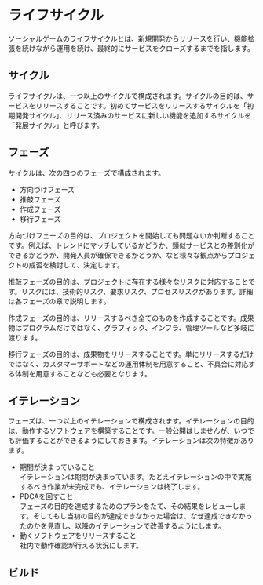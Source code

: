 # ライフサイクル

ソーシャルゲームのライフサイクルとは、新規開発からリリースを行い、機能拡張を続けながら運用を続け、最終的にサービスをクローズするまでを指します。

## サイクル

ライフサイクルは、一つ以上のサイクルで構成されます。サイクルの目的は、サービスをリリースすることです。初めてサービスをリリースするサイクルを「初期開発サイクル」、リリース済みのサービスに新しい機能を追加するサイクルを「発展サイクル」と呼びます。

## フェーズ

サイクルは、次の四つのフェーズで構成されます。

* 方向づけフェーズ
* 推敲フェーズ
* 作成フェーズ
* 移行フェーズ

方向づけフェーズの目的は、プロジェクトを開始しても問題ないか判断することです。例えば、トレンドにマッチしているかどうか、類似サービスとの差別化ができるかどうか、開発人員が確保できるかどうか、など様々な観点からプロジェクトの成否を検討して、決定します。

推敲フェーズの目的は、プロジェクトに存在する様々なリスクに対応することです。リスクには、技術的リスク、要求リスク、プロセスリスクがあります。詳細は各フェーズの章で説明します。

作成フェーズの目的は、リリースするべき全てのものを作成することです。成果物はプログラムだけではなく、グラフィック、インフラ、管理ツールなど多岐に渡ります。

移行フェーズの目的は、成果物をリリースすることです。単にリリースするだけではなく、カスタマーサポートなどの運用体制を用意すること、不具合に対応する体制を用意することなども必要となります。

## イテレーション

フェーズは、一つ以上のイテレーションで構成されます。イテレーションの目的は、動作するソフトウェアを構築することです。一般公開はしませんが、いつでも評価することができるようにしておきます。イテレーションは次の特徴があります。

* 期間が決まっていること  
イテレーションは期間が決まっています。たとえイテレーションの中で実施するべき作業が未完成でも、イテレーションは終了します。
* PDCAを回すこと  
フェーズの目的を達成するためのプランをたて、その結果をレビューします。そしてもし当初の目的が達成できなかった場合は、なぜ達成できなかったのかを見直し、以降のイテレーションで改善するようにします。
* 動くソフトウェアをリリースすること  
社内で動作確認が行える状況にします。

## ビルド
